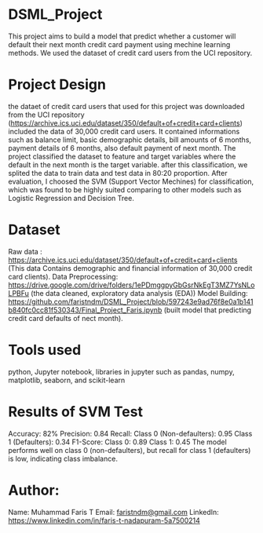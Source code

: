 # DSML_Project
This project aims to build a model that predict whether a customer will default their next month credit card payment using mechine learning methods. We used the dataset of credit card users from the UCI repository.

# Project Design
the dataet of credit card users that used for this project was downloaded from the UCI repository (https://archive.ics.uci.edu/dataset/350/default+of+credit+card+clients) included the data of 30,000 credit card users. It contained informations such as balance limit, basic demographic details, bill amounts of 6 months, payment details of 6 months, also default payment of next month. The project classified the dataset to feature and target  variables where the default in the next month is the target variable.  after this classification, we splited the data to train data and test data in 80:20 proportion.
After evaluation, I choosed the SVM (Support Vector Mechines) for classification, which was found to be highly suited comparing to other models such as Logistic Regression and Decision Tree.

# Dataset
Raw data : https://archive.ics.uci.edu/dataset/350/default+of+credit+card+clients
(This data Contains demographic and financial information of 30,000 credit card clients).
Data Preprocessing: https://drive.google.com/drive/folders/1ePDmggpyGbGsrNkEgT3MZ7YsNLoLPBFu
(the data cleaned, exploratory data analysis (EDA))
Model Building: https://github.com/faristndm/DSML_Project/blob/597243e9ad76f8e0a1b141b840fc0cc81f530343/Final_Project_Faris.ipynb
(built model that predicting credit card defaults of nect month).

# Tools used
python, Jupyter notebook, libraries in jupyter such as pandas, numpy, matplotlib, seaborn, and scikit-learn 

# Results of SVM Test
Accuracy: 82%
Precision: 0.84
Recall:
Class 0 (Non-defaulters): 0.95
Class 1 (Defaulters): 0.34
F1-Score:
Class 0: 0.89
Class 1: 0.45
The model performs well on class 0 (non-defaulters), but recall for class 1 (defaulters) is low, indicating class imbalance.

# Author:
Name: Muhammad Faris T
Email: faristndm@gmail.com
LinkedIn: https://www.linkedin.com/in/faris-t-nadapuram-5a7500214
